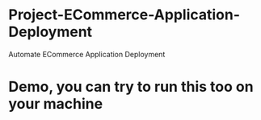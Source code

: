 # Project-ECommerce-Application-Deployment
Automate ECommerce Application Deployment

# Demo, you can try to run this too on your machine
